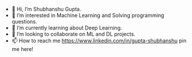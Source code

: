 - 👋 Hi, I’m Shubhanshu Gupta.
- 👀 I’m interested in Machine Learning and Solving programming questions.
- 🌱 I’m currently learning about Deep Learning.
- 💞️ I’m looking to collaborate on ML and DL projects.
- 📫 How to reach me https://www.linkedin.com/in/gupta-shubhanshu pin me here!

<!---
Gptshubh/Gptshubh is a ✨ special ✨ repository because its `README.md` (this file) appears on your GitHub profile.
You can click the Preview link to take a look at your changes.
--->
